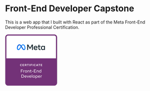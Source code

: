 # Front-End Developer Capstone

This is a web app that I built with React as part of the Meta Front-End Developer Professional Certification.

![Meta Front-End Developer Professional Certificate](littlelemon/meta-frontend-cert.png)
